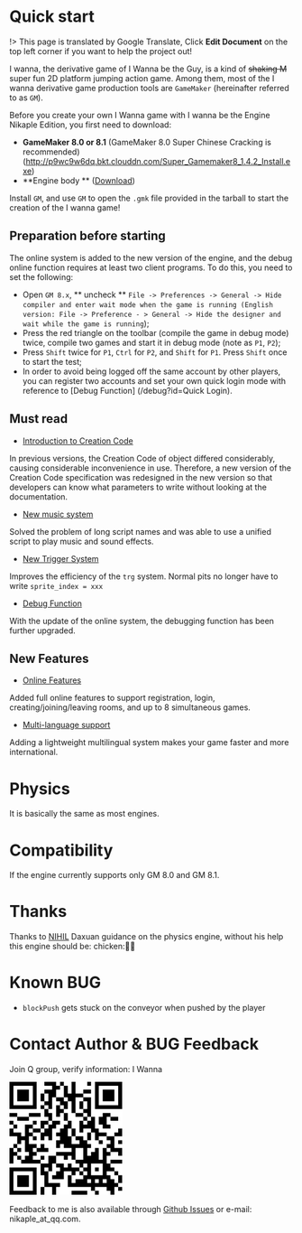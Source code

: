 # Quick start

!> This page is translated by Google Translate, Click **Edit Document** on the top left corner if you want to help the project out!

I wanna, the derivative game of I Wanna be the Guy, is a kind of ~~shaking M~~ super fun 2D platform jumping action game. Among them, most of the I wanna derivative game production tools are `GameMaker` (hereinafter referred to as `GM`).

Before you create your own I Wanna game with I wanna be the Engine Nikaple Edition, you first need to download:

- **GameMaker 8.0 or 8.1** (GameMaker 8.0 Super Chinese Cracking is recommended) (http://p9wc9w6dq.bkt.clouddn.com/Super_Gamemaker8_1.4.2_Install.exe)
- **Engine body ** ([Download](http://p9wc9w6dq.bkt.clouddn.com/iwbte-nikaple-edition-1.9.9.zip))

Install `GM`, and use `GM` to open the `.gmk` file provided in the tarball to start the creation of the I wanna game!

## Preparation before starting

The online system is added to the new version of the engine, and the debug online function requires at least two client programs. To do this, you need to set the following:

- Open `GM 8.x`, ** uncheck ** `File -> Preferences -> General -> Hide compiler and enter wait mode when the game is running (English version: File -> Preference - > General -> Hide the designer and wait while the game is running`);
- Press the red triangle on the toolbar (compile the game in debug mode) twice, compile two games and start it in debug mode (note as `P1`, `P2`);
- Press `Shift` twice for `P1`, `Ctrl` for `P2`, and `Shift` for `P1`. Press `Shift` once to start the test;
- In order to avoid being logged off the same account by other players, you can register two accounts and set your own quick login mode with reference to [Debug Function] (/debug?id=Quick Login).

## Must read

- [Introduction to Creation Code](cc.md)

In previous versions, the Creation Code of object differed considerably, causing considerable inconvenience in use. Therefore, a new version of the Creation Code specification was redesigned in the new version so that developers can know what parameters to write without looking at the documentation.

- [New music system](music.md)

Solved the problem of long script names and was able to use a unified script to play music and sound effects.

- [New Trigger System](trigger.md)

Improves the efficiency of the `trg` system. Normal pits no longer have to write `sprite_index = xxx`

- [Debug Function](debug.md)

With the update of the online system, the debugging function has been further upgraded.

## New Features

- [Online Features](network.md)

Added full online features to support registration, login, creating/joining/leaving rooms, and up to 8 simultaneous games.

- [Multi-language support](i18n.md)

Adding a lightweight multilingual system makes your game faster and more international.

# Physics

It is basically the same as most engines.

# Compatibility

If the engine currently supports only GM 8.0 and GM 8.1.

# Thanks

Thanks to [NIHIL](http://tieba.baidu.com/home/main?un=towanoICIT) Daxuan guidance on the physics engine, without his help this engine should be: chicken::chicken::chicken:

# Known BUG

- `blockPush` gets stuck on the conveyor when pushed by the player

# Contact Author & BUG Feedback

Join Q group, verify information: I Wanna

![QR Code](../_images/group.png)

Feedback to me is also available through [Github Issues](https://github.com/nikaple/iwbt-nikaple-engine-doc/issues) or e-mail: nikaple_at_qq.com.
